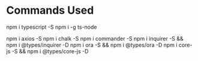 # Commands Used

npm i typescript -S
npm i -g ts-node

npm i axios -S
npm i chalk -S 
npm i commander -S 
npm i inquirer -S && npm i @types/inquirer -D
npm i ora -S && npm i @types/ora -D
npm i core-js -S && npm i @types/core-js -D

